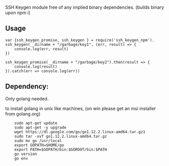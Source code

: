 SSH Keygen module free of any implied binary dependencies. (builds binary upon npm i)

## Usage
```
var {ssh_keygen_promise, ssh_keygen } = require('ssh_keygen_npm').
ssh_keygen(__dirname + "/garbage/key1", (err, result) => {
    console.log(err, result)
})

ssh_keygen_promise(__dirname + "/garbage/key2").then(result => {
    console.log(result)
}).catch(err => console.log(err))
```

## Dependency: 

Only golang needed.

to install golang in unix like machines, (on win please get an msi installer from golang.org)
```
    sudo apt-get update
    sudo apt-get -y upgrade
    wget https://dl.google.com/go/go1.12.2.linux-amd64.tar.gz1
    sudo tar -xvf go1.12.2.linux-amd64.tar.gz
    sudo mv go /usr/local
    export GOPATH=$HOME/go
    export PATH=$GOPATH/bin:$GOROOT/bin:$PATH
    go version
    go env
```